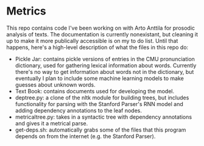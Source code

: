 # Metrics

This repo contains code I've been working on with Arto Anttila for prosodic analysis of texts. The documentation is currently nonexistant, but cleaning it up to make it more publically accessible is on my to do list. Until that happens, here's a high-level description of what the files in this repo do:
* Pickle Jar: contains pickle versions of entries in the CMU pronunciation dictionary, used for gathering lexical information about words. Currently there's no way to get information about words not in the dictionary, but eventually I plan to include some machine learning models to make guesses about unknown words.
* Text Book: contains documents used for developing the model.
* deptree.py: a clone of the nltk module for building trees, but includes functionality for parsing with the Stanford Parser's RNN model and adding dependency annotations to the leaf nodes.
* metricaltree.py: takes in a syntactic tree with dependency annotations and gives it a metrical parse.
* get-deps.sh: automatically grabs some of the files that this program depends on from the internet (e.g. the Stanford Parser).
